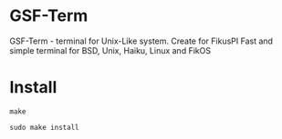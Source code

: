 # GSF-Term
GSF-Term - terminal for Unix-Like system. Create for FikusPI
Fast and simple terminal for BSD, Unix, Haiku, Linux and FikOS

# Install

`make`

`sudo make install`
